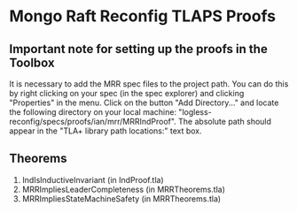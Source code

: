 # Mongo Raft Reconfig TLAPS Proofs

## Important note for setting up the proofs in the Toolbox
It is necessary to add the MRR spec files to the project path.  You can do this by right clicking on your spec (in the spec explorer) and clicking "Properties" in the menu.  Click on the button "Add Directory..." and locate the following directory on your local machine: "logless-reconfig/specs/proofs/ian/mrr/MRRIndProof".  The absolute path should appear in the "TLA+ library path locations:" text box.  

## Theorems
1. IndIsInductiveInvariant (in IndProof.tla)
1. MRRImpliesLeaderCompleteness (in MRRTheorems.tla)
1. MRRImpliesStateMachineSafety (in MRRTheorems.tla)
